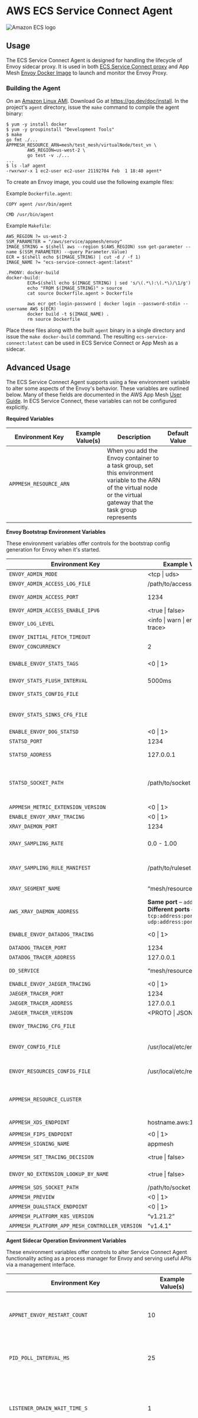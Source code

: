 # AWS ECS Service Connect Agent

![Amazon ECS logo](doc/ecs.png "Amazon AWS ECS")

## Usage

The ECS Service Connect Agent is designed for handling the lifecycle of Envoy sidecar proxy. It is used in both [ECS Service Connect proxy](https://docs.aws.amazon.com/AmazonECS/latest/developerguide/service-connect.html) and App Mesh [Envoy Docker Image](https://docs.aws.amazon.com/app-mesh/latest/userguide/envoy.html) to launch and monitor the Envoy Proxy.


### Building the Agent

On an [Amazon Linux AMI](https://aws.amazon.com/amazon-linux-ami/). Download Go at https://go.dev/doc/install. In the project's `agent` directory, issue the `make` command to compile the agent binary:

```
$ yum -y install docker
$ yum -y groupinstall "Development Tools"
$ make
go fmt ./...
APPMESH_RESOURCE_ARN=mesh/test_mesh/virtualNode/test_vn \
        AWS_REGION=us-west-2 \
        go test -v ./...
...
$ ls -laF agent
-rwxrwxr-x 1 ec2-user ec2-user 21192704 Feb  1 18:40 agent*
```


To create an Envoy image, you could use the following example files:

Example `Dockerfile.agent`:

```
COPY agent /usr/bin/agent

CMD /usr/bin/agent
```

Example `Makefile`:

```
AWS_REGION ?= us-west-2
SSM_PARAMETER = "/aws/service/appmesh/envoy"
IMAGE_STRING = $(shell aws --region $(AWS_REGION) ssm get-parameter --name $(SSM_PARAMETER) --query Parameter.Value)
ECR = $(shell echo $(IMAGE_STRING) | cut -d / -f 1)
IMAGE_NAME ?= "ecs-service-connect-agent:latest"

.PHONY: docker-build
docker-build:
        ECR=$(shell echo $(IMAGE_STRING) | sed 's/\(.*\):\(.*\)/\1/g')
        echo "FROM $(IMAGE_STRING)" > source
        cat source Dockerfile.agent > Dockerfile

        aws ecr get-login-password | docker login --password-stdin --username AWS $(ECR)
        docker build -t $(IMAGE_NAME) .
        rm source Dockerfile
```

Place these files along with the built `agent` binary in a single directory and issue the `make docker-build` command. The resulting `ecs-service-connect:latest` can be used in ECS Service Connect or App Mesh as a sidecar.

## Advanced Usage

The ECS Service Connect Agent supports using a few environment variable to alter some aspects of the Envoy's behavior.  These variables are outlined below.  Many of these fields are documented in the AWS App Mesh [User Guide](https://docs.aws.amazon.com/app-mesh/latest/userguide/envoy-config.html). In ECS Service Connect, these variables can not be configured explicitly.




**Required Variables**

|Environment Key	|Example Value(s)	|Description	|Default Value	|
|---	|---	|---	|---	|
|`APPMESH_RESOURCE_ARN`	|	|When you add the Envoy container to a task group, set this environment variable to the ARN of the virtual node or the virtual gateway that the task group represents	|	|


**Envoy Bootstrap Environment Variables**

These environment variables offer controls for the bootstrap config generation for Envoy when it's started.

|Environment Key	|Example Value(s)	|Description	|Default Value	|
|---	|---	|---	|---	|
|`ENVOY_ADMIN_MODE`	| <tcp &#124; uds>	| Specify whether to bind Envoy's admin interface to a tcp address or a unix socket.	| tcp	|
|`ENVOY_ADMIN_ACCESS_LOG_FILE`	|/path/to/access.log	|Log file for the Envoy admin access service	|/var/log/envoy_admin_access.log	|
|`ENVOY_ADMIN_ACCESS_PORT`	|1234	|Port where Envoy admin access is reachable and also to override the default port through which Service Connect Agent is connecting to envoy 	|9901	|
|`ENVOY_ADMIN_ACCESS_ENABLE_IPV6`	|<true &#124; false>	|Determines if the Envoy will listen for IPv6 traffic on the admin interface 	|false	|
|`ENVOY_LOG_LEVEL`	|<info &#124; warn &#124; error &#124; debug &#124; trace>	|Envoy Log Level	|info	|
|`ENVOY_INITIAL_FETCH_TIMEOUT`	|	|Length of time Envoy will wait for an initial config response	|0	|
|`ENVOY_CONCURRENCY`  | 2 | number of concurrent processes for Envoy |-1 |
|`ENABLE_ENVOY_STATS_TAGS`	|<0 &#124; 1>	|Enables the use of App Mesh defined tags `appmesh.mesh` and `appmesh.virtual_node`. For more information, see [config.metrics.v3.TagSpecifier](https://www.envoyproxy.io/docs/envoy/latest/api-v3/config/metrics/v3/stats.proto#config-metrics-v3-tagspecifier) in the Envoy documentation. To enable, set the value to 1. |   |
|`ENVOY_STATS_FLUSH_INTERVAL`  | 5000ms | Sets optional duration between flushes to configured stats sinks. (unit: Duration) | 5000ms |
|`ENVOY_STATS_CONFIG_FILE`	|	|Stats config file (see: https://www.envoyproxy.io/docs/envoy/latest/intro/arch_overview/observability/statistics).	|	|
|`ENVOY_STATS_SINKS_CFG_FILE`	|	|Specify a file path in the Envoy container file system to override the default configuration with your own. For more information, see [config.metrics.v3.StatsSink](https://www.envoyproxy.io/docs/envoy/latest/api-v3/config/metrics/v3/stats.proto#config-metrics-v3-statssink) in the Envoy documentation.	|	|
|`ENABLE_ENVOY_DOG_STATSD`	|<0 &#124; 1>	|Enables DogStatsD stats using `127.0.0.1:8125` as the default daemon endpoint	|0	|
|`STATSD_PORT`	|1234	|Specify a port value to override the default DogStatsD daemon port	|8125	|
|`STATSD_ADDRESS`	|127.0.0.1	|Specify an IP address value to override the default DogStatsD daemon IP address.  This variable can only be used with version `1.15.0` or later of the Envoy image.	|127.0.0.1	|
|`STATSD_SOCKET_PATH`	|/path/to/socket	|Specify a unix domain socket for the DogStatsD daemon. If this variable is not specified, and if DogStatsD is enabled, then this value defaults to the DogStatsD daemon IP address port of `127.0.0.1:8125`. If the `ENVOY_STATS_SINKS_CFG_FILE` variable is specified containing a stats sinks configuration, it will override all of the DogStatsD variables. This variable is supported with Envoy image version `v1.19.1.0-prod` or late	|	|
|`APPMESH_METRIC_EXTENSION_VERSION`	|<0 &#124; 1>	|Enables the App Mesh metrics extension	|	|
|`ENABLE_ENVOY_XRAY_TRACING`	|<0 &#124; 1>	|Enables X-Ray tracing using 127.0.0.1:2000 as the default daemon endpoint	|	|
|`XRAY_DAEMON_PORT`	|1234	|Overrides the X-Ray daemon port	|2000	|
|`XRAY_SAMPLING_RATE`	|0.0 - 1.00	|Override the default sampling rate of 0.05 (5%) for AWS X-Ray tracer. The value should be specified as a decimal between 0 and 1.00 (100%). This will be overridden if `XRAY_SAMPLING_RULE_MANIFEST` is specified	|	|
|`XRAY_SAMPLING_RULE_MANIFEST`	|/path/to/ruleset	|Specify a file path in the Envoy container file system to configure the localized custom sampling rules for the X-Ray tracer. For more information, see [Sampling rules](https://docs.aws.amazon.com/xray/latest/devguide/xray-sdk-go-configuration.html#xray-sdk-go-configuration-sampling) in the *AWS X-Ray Developer Guide*	|	|
|`XRAY_SEGMENT_NAME`	|“mesh/resourceName”	|Specify a segment name for traces to override the default X-Ray segment name. This variable is supported with Envoy image version `v1.23.0.0-prod` or later.	|`meshName`/`virtualNodeName`	|
|`AWS_XRAY_DAEMON_ADDRESS`  | **Same port** – `address:port`; **Different ports** – `tcp:address:port udp:address:port` | Set the host and port of the X-Ray daemon listener. Use this variable if you have configured the daemon to [listen on a different port](https://docs.aws.amazon.com/xray/latest/devguide/xray-daemon-configuration.html) or if it is running on a different host. | By default, the SDK uses `127.0.0.1:2000` for both trace data (UDP) and sampling (TCP) |
|`ENABLE_ENVOY_DATADOG_TRACING`	|<0 &#124; 1>	|Enables Datadog trace collection using `127.0.0.1:8126` as the default Datadog agent endpoint. To enable, set the value to `1`	|0	|
|`DATADOG_TRACER_PORT`	|1234	|Specify a port value to override the default Datadog agent port	|8126	|
|`DATADOG_TRACER_ADDRESS`	|127.0.0.1	|Specify an IP address to override the default Datadog agent address	|127.0.0.1	|
|`DD_SERVICE`	|“mesh/resourceName”	|Specify a service name for traces to override the default Datadog service name. This variable is supported with Envoy image version `v1.18.3.0-prod` or later.	|`envoy-meshName`/`virtualNodeName`	|
|`ENABLE_ENVOY_JAEGER_TRACING`	|<0 &#124; 1>	|Enables Jaeger trace collection using `127.0.0.1:9411` as the default Jaeger endpoint	|0	|
|`JAEGER_TRACER_PORT`	|1234	|Specify a port value to override the default Jaeger port	|9411	|
|`JAEGER_TRACER_ADDRESS`	|127.0.0.1	|Specify an IP address to override the default Jaeger address	|127.0.0.1	|
|`JAEGER_TRACER_VERSION`	|<PROTO &#124; JSON>	|Specify whether the collector needs traces in `JSON` or `PROTO` endoded format	|PROTO	|
|`ENVOY_TRACING_CFG_FILE`	|	|Tracing configuration file (see: https://www.envoyproxy.io/docs/envoy/latest/intro/arch_overview/observability/tracing).	|	|
|`ENVOY_CONFIG_FILE`	|/usr/local/etc/envoy.yaml	|Location of an alternative Envoy configuration file. If it is provided, a full and valid config file must be provided to the container. If this is not provided the Agent generates the config file.	|	|
|`ENVOY_RESOURCES_CONFIG_FILE`	|/usr/local/etc/resources.yaml	|Location for providing additional resources to be applied on the bootstrap configuration file.  If this is specified the Agent will concatenate the resources with the default resources that are generated.	|	|
|`APPMESH_RESOURCE_CLUSTER`	|	|By default App Mesh uses the name of the resource you specified in `APPMESH_RESOURCE_ARN` when Envoy is referring to itself in metrics and traces. You can override this behavior by setting the `APPMESH_RESOURCE_CLUSTER` environment variable with your own name. This variable can only be used with version `1.15.0` or later of the Envoy image.	|	|
|`APPMESH_XDS_ENDPOINT`	|hostname.aws:1234	|Envoy's configuration endpoint with port	| `appmesh-envoy-management.$AWS_REGION.amazonaws.com:443`	|
|`APPMESH_FIPS_ENDPOINT`  | <0 &#124; 1>	|Enables the App Mesh FIPS Endpoint.	|	|
|`APPMESH_SIGNING_NAME`  | appmesh | The service signing name for Aws request signing filter. | appmesh |
|`APPMESH_SET_TRACING_DECISION`	|<true &#124; false>	|Controls whether Envoy modifies the `x-request-id` header appearing in a request from a client	|TRUE	|
|`ENVOY_NO_EXTENSION_LOOKUP_BY_NAME`	|<true &#124; false>	|Controls whether Envoy needs type URL to lookup extensions regardless of the name field. If the type URL is missing it will reject (NACK) the configuration	|FALSE	|
|`APPMESH_SDS_SOCKET_PATH`	|/path/to/socket	|Unix Domain Socket for SDS Based TLS.	|	|
|`APPMESH_PREVIEW`	|<0 &#124; 1>	|Enables the App Mesh Preview Endpoint	|	|
|`APPMESH_DUALSTACK_ENDPOINT`	|<0 &#124; 1>	|Enables the App Mesh Dual-Stack Endpoint	|	|
|`APPMESH_PLATFORM_K8S_VERSION`	|“v1.21.2”	|For Envoy running on K8s, K8s platform version injected by App Mesh Controller	|	|
|`APPMESH_PLATFORM_APP_MESH_CONTROLLER_VERSION`	|"v1.4.1"	|For Envoy running on K8s, app mesh controller version injected by App Mesh Controller	|	|

**Agent Sidecar Operation Environment Variables**

These environment variables offer controls to alter Service Connect Agent functionality acting as a process manager for Envoy and serving useful APIs via a management interface.

|Environment Key	|Example Value(s)	|Description	|Default Value	|
|---	|---	|---	|---	|
|`APPNET_ENVOY_RESTART_COUNT`	|10	|The number of times the Agent will restart Envoy within a running task	|0	|
|`PID_POLL_INTERVAL_MS`	|25	|The interval at which the Envoy process’ state is checked	|100	|
|`LISTENER_DRAIN_WAIT_TIME_S`	|1	|Controls the time Envoy waits for active connections to gracefully close before the process exits	|20	|
|`APPNET_AGENT_ADMIN_MODE`  | <tcp &#124; uds> | Starts Agent's management interface server and binds it to either a tcp address or a unix socket. |  |
|`APPNET_AGENT_HTTP_PORT`  |1234  |Specify a port to be used for binding Agent's management interface in tcp mode. Ensure port value is > 1024 if uid != 0.  Ensure port is less than 65535 | 9902  |
|`APPNET_AGENT_HTTP_BIND_ADDRESS` |127.0.0.1	|Specify an IP address to override the default Service Connect Agent Management interface address in tcp mode.	|[::]	|
|`APPNET_AGENT_ADMIN_UDS_PATH` |/path/to/socket |Specify unix domain socket path for Service Connect agent management interface in uds mode. |/var/run/ecs/appnet_admin.sock   |
|`APPNET_AGENT_LOGGING_RESET_TIMEOUT` |300 |Length of time agent will wait for log level to be reset after it is updated via `/enableLogging` endpoint (unit: s)  | 300  |
|`APPNET_ENVOY_LOG_DESTINATION` |stdout/stderr |Location of log file of the agent. If this variable is set to a file, the log won't be printed to stdour/stderr. If this variable is not set or is set to an empty string, the default value will be applied.   |stdout/stderr   |
|`APPNET_ENVOY_LOG_NAME` |appnet_envoy.log |The name of Log file of the agent  |appnet_envoy.log   |
|`APPNET_AGENT_MAX_LOG_FILE_SIZE` |1.0 |The max size of log file of the agent (unit: MB)  |1.0   |
|`APPNET_AGENT_MAX_RETENTION_COUNT` |3 |The max number of log files of the agent  |5   |
|`HC_POLL_INTERVAL_MS` |2000 |The interval at which the agent health checks envoy (unit: ms)  | 10000   |
|`HC_DISCONNECTED_TIMEOUT_S`  | 3600 | Timeout after which a continued disconnection from management server would result in failing orchestrator health checks (unit: s) | 604800 |
|`APPNET_AGENT_POLL_ENVOY_READINESS_INTERVAL_S` |5 | Specified by the controller when running on EKS, this specifies the interval of non-daemon envoy health checks by agent. (second) |5   |
|`APPNET_AGENT_POLL_ENVOY_READINESS_TIMEOUT_S` |180 |The timeout of non-daemon envoy health check (second) |180   |
|`ENABLE_STATS_SNAPSHOT`  | <true &#124; false> | Specify whether the agent should take periodic snapshot of emitted stats and compute a timed delta. | false |

**Agent Relay Mode Operation Environment Variables**

These environment variables offer controls to alter the agent functionality when running in the Relay mode. The relay runs one per container instance and proxies xDS connections/requests from all the Service Connect Agent containers running on the host to the control plane management server. It uses a static bootstrap config file stored in the `agent/resources/bootstrap_configs` directory.

|Environment Key	|Example Value(s)	|Description	|Default Value	|
|---	|---	|---	|---	|
|`APPNET_ENABLE_RELAY_MODE_FOR_XDS` |<0 &#124; 1> |Enables relay mode for the agent to be run on the container instance. If set as 1, Envoy would be bootstrapped with the static config present in the image and act as a relay for all communication between the agent containers on the instance and the management server. |0   |
|`APPNET_MANAGEMENT_DOMAIN_NAME` |hostname.aws.api | Management service endpoint domain name for relay bootstrap config generation. |ecs-sc.$AWS_REGION.aws.api  |
|`APPNET_MANAGEMENT_PORT` |1234 | Management service endpoint port for relay bootstrap config generation. |443  |
|`APPNET_RELAY_LISTENER_UDS_PATH` |/path/to/socket |Specify unix domain socket path for xDS Relay listener to serve control plane requests from the Service Connect Agent. | `/tmp/relay_xds.sock` |
|`RELAY_STREAM_IDLE_TIMEOUT`  | 2000s | Timeout value for connection between the agent in relay mode and the management server. | 2400s |
|`RELAY_BUFFER_LIMIT_BYTES`  | 10485760 | Allows for configurable connection buffer limit for agent in relay mode. | 10485760 |

**Management Server Operating Environment Variables**

These environment variables are used to pass operating platform/environment information to the management server for control plane operations and dynamic configuration generation.

|Environment Key	|Example Value(s)	|Description	|Default Value	|
|---	|---	|---	|---	|
|`ECS_CONTAINER_INSTANCE_ARN`  | `arn:aws:ecs:region:aws_account_id:container-instance/cluster-name/container-instance-id` | When set, used to send ECS container instance Arn information to management server for authorization purposes. |  |
|`APPMESH_PLATFORM_K8S_POD_UID`  | `arn:aws:ecs:region:aws_account_id:container-instance/cluster-name/container-instance-id` | For Envoy running on K8s, Pod UID injected by App Mesh Controller. |  |
|`APPNET_CONTAINER_IP_MAPPING`  | `{"App1":"172.10.1.1","App2":"172.10.1.2"}` | Specifies address mapping of application container as set by ECS agent in Service Connect. |  |
|`APPNET_LISTENER_PORT_MAPPING`  | `{"Listener1":15000,"Listener2":15001}` | Specifies port mapping for each application port as set by ECS agent in Service Connect. |  |

### Deprecated

* `APPMESH_RESOURCE_NAME`
* `APPMESH_VIRTUAL_NODE_NAME`

### Management APIs

The ECS Service Connect Agent offers a local management interface via `APPNET_AGENT_HTTP_PORT` when `APPNET_AGENT_ADMIN_MODE` is set.

* `GET /status`: Queries Envoy stats and returns server information.
* `POST /drain_listeners`: Drains all inbound listeners.
* `POST /enableLogging?level=<desired_level>`: Change Envoy logging level across all loggers.
* `GET /stats/prometheus`: Show Envoy statistics in Prometheus format.
* `GET /stats/prometheus?usedonly`: Only show statistics that Envoy has updated.


## Contributing

Contributions and feedback are welcome! Proposals and pull requests will be considered and responded to. For more information, see the [CONTRIBUTING](CONTRIBUTING.md) file.
If you have a bug/and issue around the behavior of the ECS Service Connect Agent, please open it here.
If you have a feature request, please open it over at the [AWS Containers Roadmap](https://github.com/aws/containers-roadmap).


## Security

See [CONTRIBUTING](CONTRIBUTING.md#security-issue-notifications) for more information.


## License

This project is licensed under the Apache-2.0 License.
